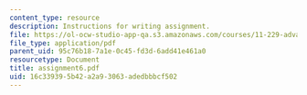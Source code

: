 ```yaml
---
content_type: resource
description: Instructions for writing assignment.
file: https://ol-ocw-studio-app-qa.s3.amazonaws.com/courses/11-229-advanced-writing-seminar-spring-2004/16c339395b42a2a93063adedbbbcf502_assignment6.pdf
file_type: application/pdf
parent_uid: 95c76b18-7a1e-0c45-fd3d-6add41e461a0
resourcetype: Document
title: assignment6.pdf
uid: 16c33939-5b42-a2a9-3063-adedbbbcf502
---
```

